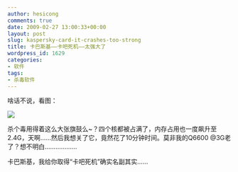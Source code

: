 ```yaml
---
author: hesicong
comments: true
date: 2009-02-27 13:00:33+00:00
layout: post
slug: kaspersky-card-it-crashes-too-strong
title: 卡巴斯基——卡吧死机——太强大了
wordpress_id: 1629
categories:
- 软件
tags:
- 杀毒软件
---
```


啥话不说，看图：

[](/images/others/.jpg)![](/images/others/image/thumb/.jpg)

杀个毒用得着这么大张旗鼓么~？四个核都被占满了，内存占用也一度飙升至2.4G，天啊……然后我想关了它，竟然花了10分钟时间。莫非我的Q6600 @3G老了？想不明白………………

卡巴斯基，我给你取得“卡吧死机”确实名副其实……
